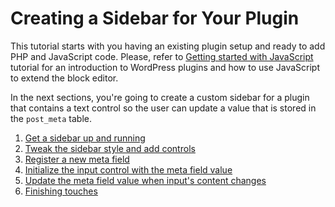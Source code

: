 # Creating a Sidebar for Your Plugin

This tutorial starts with you having an existing plugin setup and ready to add PHP and JavaScript code. Please, refer to [Getting started with JavaScript](/docs/how-to-guides/javascript/) tutorial for an introduction to WordPress plugins and how to use JavaScript to extend the block editor.

 In the next sections, you're going to create a custom sidebar for a plugin that contains a text control so the user can update a value that is stored in the `post_meta` table.

1. [Get a sidebar up and running](/docs/how-to-guides/sidebar-tutorial/plugin-sidebar-1-up-and-running.md)
2. [Tweak the sidebar style and add controls](/docs/how-to-guides/sidebar-tutorial/plugin-sidebar-2-styles-and-controls.md)
3. [Register a new meta field](/docs/how-to-guides/sidebar-tutorial/plugin-sidebar-3-register-meta.md)
4. [Initialize the input control with the meta field value](/docs/how-to-guides/sidebar-tutorial/plugin-sidebar-4-initialize-input.md)
5. [Update the meta field value when input's content changes](/docs/how-to-guides/sidebar-tutorial/plugin-sidebar-5-update-meta.md)
6. [Finishing touches](/docs/how-to-guides/sidebar-tutorial/plugin-sidebar-6-finishing-touches.md)
